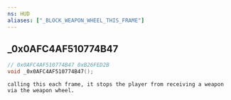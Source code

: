 ```yaml
---
ns: HUD
aliases: ["_BLOCK_WEAPON_WHEEL_THIS_FRAME"]
---
```

## _0x0AFC4AF510774B47

```c
// 0x0AFC4AF510774B47 0xB26FED2B
void _0x0AFC4AF510774B47();
```

```
calling this each frame, it stops the player from receiving a weapon via the weapon wheel.  
```

